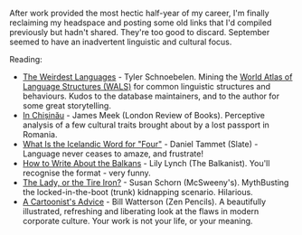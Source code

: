 <!--
.. link: 
.. description: 
.. tags: Reading
.. date: 2014/01/20 17:09:00
.. spellcheck_exceptions: Balkanist,McSweeny's,MythBusting,Romania,Schnoebelen,Schorn,Tammet,WALS,Watterson,headspace
.. title: Words and Pictures - September
.. slug: words-and-pictures-september
-->


After work provided the most hectic half-year of my career, I'm finally reclaiming my headspace and posting some old links that I'd compiled previously but hadn't shared. They're too good to discard. September seemed to have an inadvertent linguistic and cultural focus.

Reading:

-   [The Weirdest Languages](http://idibon.com/the-weirdest-languages/) - Tyler Schnoebelen. Mining the [World Atlas of Language Structures (WALS)](http://wals.info/) for common linguistic structures and behaviours. Kudos to the database maintainers, and to the author for some great storytelling.
-   [In Chișinău](http://www.lrb.co.uk/blog/2013/09/11/james-meek/in-chisinau/) - James Meek (London Review of Books). Perceptive analysis of a few cultural traits brought about by a lost passport in Romania.
-   [What Is the Icelandic Word for "Four"](http://www.slate.com/articles/arts/the_good_word/2013/07/cultural_differences_in_counting_numbers_and_math_icelandic_numbers_and.html) - Daniel Tammet (Slate) - Language never ceases to amaze, and frustrate!
-   [How to Write About the Balkans](http://balkanist.net/how-to-write-about-the-balkans/) - Lily Lynch (The Balkanist). You'll recognise the format - very funny.
-   [The Lady, or the Tire Iron?](http://www.mcsweeneys.net/articles/column-47-the-lady-or-the-tire-iron) - Susan Schorn (McSweeny's). MythBusting the locked-in-the-boot (trunk) kidnapping scenario. Hilarious.
-   [A Cartoonist's Advice](http://zenpencils.com/comic/128-bill-watterson-a-cartoonists-advice/) - Bill Watterson (Zen Pencils). A beautifully illustrated, refreshing and liberating look at the flaws in modern corporate culture. Your work is not your life, or your meaning.

